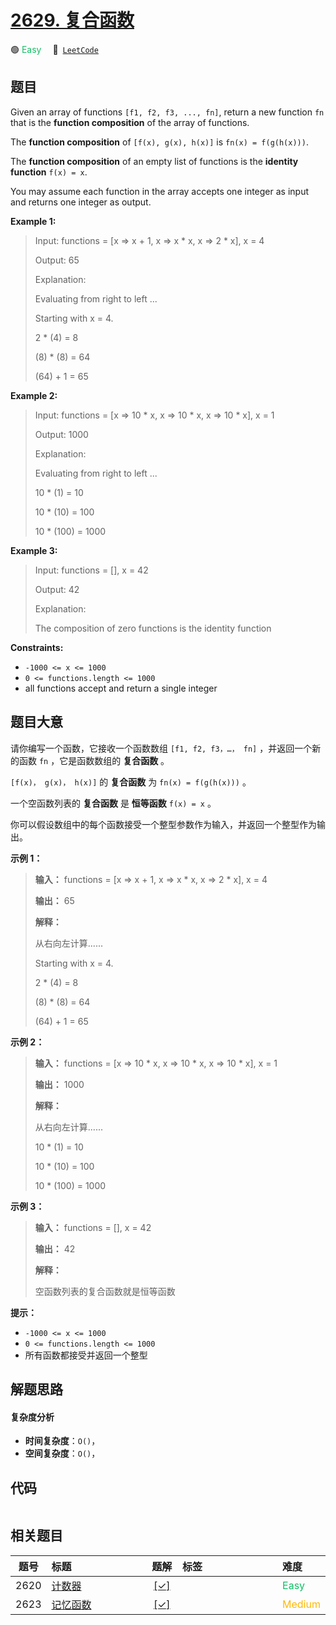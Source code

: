 # [2629. 复合函数](https://leetcode.com/problems/function-composition)

🟢 <font color=#15bd66>Easy</font>&emsp; 🔗&ensp;[`LeetCode`](https://leetcode.com/problems/function-composition)

## 题目

Given an array of functions `[f1, f2, f3, ..., fn]`, return a new function
`fn` that is the **function  composition** of the array of functions.

The **function  composition** of `[f(x), g(x), h(x)]` is `fn(x) = f(g(h(x)))`.

The **function  composition** of an empty list of functions is the **identity
function**  `f(x) = x`.

You may assume each function in the array accepts one integer as input and
returns one integer as output.



**Example 1:**

> Input: functions = [x => x + 1, x => x * x, x => 2 * x], x = 4
> 
> Output: 65
> 
> Explanation:
> 
> Evaluating from right to left ...
> 
> Starting with x = 4.
> 
> 2 * (4) = 8
> 
> (8) * (8) = 64
> 
> (64) + 1 = 65

**Example 2:**

> Input: functions = [x => 10 * x, x => 10 * x, x => 10 * x], x = 1
> 
> Output: 1000
> 
> Explanation:
> 
> Evaluating from right to left ...
> 
> 10 * (1) = 10
> 
> 10 * (10) = 100
> 
> 10 * (100) = 1000

**Example 3:**

> Input: functions = [], x = 42
> 
> Output: 42
> 
> Explanation:
> 
> The composition of zero functions is the identity function



**Constraints:**

  * `-1000 <= x <= 1000`
  * `0 <= functions.length <= 1000`
  * all functions accept and return a single integer


## 题目大意

请你编写一个函数，它接收一个函数数组 `[f1, f2, f3，…， fn]` ，并返回一个新的函数 `fn` ，它是函数数组的 **复合函数** 。

`[f(x)， g(x)， h(x)]` 的 **复合函数** 为 `fn(x) = f(g(h(x)))` 。

一个空函数列表的 **复合函数** 是 **恒等函数** `f(x) = x` 。

你可以假设数组中的每个函数接受一个整型参数作为输入，并返回一个整型作为输出。



**示例 1：**

> 
> 
> 
> 
> 
> **输入：** functions = [x => x + 1, x => x * x, x => 2 * x], x = 4
> 
> **输出：** 65
> 
> **解释：**
> 
> 从右向左计算......
> 
> Starting with x = 4.
> 
> 2 * (4) = 8
> 
> (8) * (8) = 64
> 
> (64) + 1 = 65
> 
> 

**示例 2：**

> 
> 
> 
> 
> 
> **输入：** functions = [x => 10 * x, x => 10 * x, x => 10 * x], x = 1
> 
> **输出：** 1000
> 
> **解释：**
> 
> 从右向左计算......
> 
> 10 * (1) = 10
> 
> 10 * (10) = 100
> 
> 10 * (100) = 1000
> 
> 

**示例 3：**

> 
> 
> 
> 
> 
> **输入：** functions = [], x = 42
> 
> **输出：** 42
> 
> **解释：**
> 
> 空函数列表的复合函数就是恒等函数



**提示：**

  * `-1000 <= x <= 1000`
  * `0 <= functions.length <= 1000`
  * 所有函数都接受并返回一个整型


## 解题思路

#### 复杂度分析

- **时间复杂度**：`O()`，
- **空间复杂度**：`O()`，

## 代码

```javascript

```

## 相关题目

<!-- prettier-ignore -->
| 题号 | 标题 | 题解 | 标签 | 难度 |
| :------: | :------ | :------: | :------ | :------ |
| 2620 | [计数器](https://leetcode.com/problems/counter) | [[✓]](/problem/2620.md) |  | <font color=#15bd66>Easy</font> |
| 2623 | [记忆函数](https://leetcode.com/problems/memoize) | [[✓]](/problem/2623.md) |  | <font color=#ffb800>Medium</font> |

<style>
.blue {
    background-color: #096dd9;
    padding: 0.25rem 0.5rem;
    margin: 0;
    font-size: 0.85em;
    border-radius: 3px;
    color: white;
    font-weight: 500;
}
table th:first-of-type { width: 10%; }
table th:nth-of-type(2) { width: 35%; }
table th:nth-of-type(3) { width: 10%; }
table th:nth-of-type(4) { width: 35%; }
table th:nth-of-type(5) { width: 10%; }
</style>

